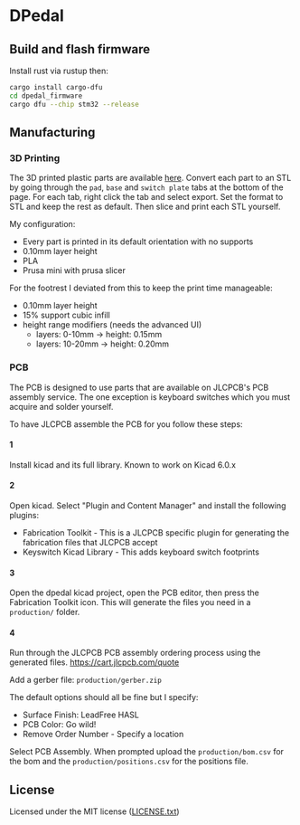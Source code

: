# DPedal

## Build and flash firmware

Install rust via rustup then:

```bash
cargo install cargo-dfu
cd dpedal_firmware
cargo dfu --chip stm32 --release
```

## Manufacturing

### 3D Printing

The 3D printed plastic parts are available [here](https://cad.onshape.com/documents/b3650977a607511c32026f52/w/79027c5ddd8ad99ee7db1e2a/e/7192077cb58abe7f31bd20c3?renderMode=0&uiState=63ad8d5084623c01cce27891).
Convert each part to an STL by going through the `pad`, `base` and `switch plate` tabs at the bottom of the page.
For each tab, right click the tab and select export.
Set the format to STL and keep the rest as default.
Then slice and print each STL yourself.

My configuration:

* Every part is printed in its default orientation with no supports
* 0.10mm layer height
* PLA
* Prusa mini with prusa slicer

For the footrest I deviated from this to keep the print time manageable:
* 0.10mm layer height
* 15% support cubic infill
* height range modifiers (needs the advanced UI)
    + layers: 0-10mm -> height: 0.15mm
    + layers: 10-20mm -> height: 0.20mm

### PCB

The PCB is designed to use parts that are available on JLCPCB's PCB assembly service.
The one exception is keyboard switches which you must acquire and solder yourself.

To have JLCPCB assemble the PCB for you follow these steps:

#### 1

Install kicad and its full library.
Known to work on Kicad 6.0.x

#### 2

Open kicad.
Select "Plugin and Content Manager" and install the following plugins:

* Fabrication Toolkit - This is a JLCPCB specific plugin for generating the fabrication files that JLCPCB accept
* Keyswitch Kicad Library - This adds keyboard switch footprints

#### 3

Open the dpedal kicad project, open the PCB editor, then press the Fabrication Toolkit icon.
This will generate the files you need in a `production/` folder.

#### 4

Run through the JLCPCB PCB assembly ordering process using the generated files.
<https://cart.jlcpcb.com/quote>

Add a gerber file: `production/gerber.zip`

The default options should all be fine but I specify:

* Surface Finish: LeadFree HASL
* PCB Color: Go wild!
* Remove Order Number - Specify a location

Select PCB Assembly.
When prompted upload the `production/bom.csv` for the bom and the `production/positions.csv` for the positions file.

## License

Licensed under the MIT license ([LICENSE.txt](license.txt))
